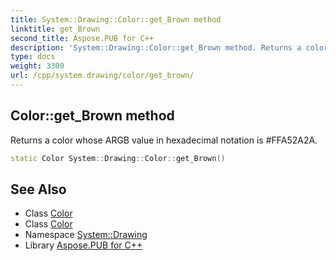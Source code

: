 ```yaml
---
title: System::Drawing::Color::get_Brown method
linktitle: get_Brown
second_title: Aspose.PUB for C++
description: 'System::Drawing::Color::get_Brown method. Returns a color whose ARGB value in hexadecimal notation is #FFA52A2A in C++.'
type: docs
weight: 3300
url: /cpp/system.drawing/color/get_brown/
---
```

## Color::get_Brown method


Returns a color whose ARGB value in hexadecimal notation is #FFA52A2A.

```cpp
static Color System::Drawing::Color::get_Brown()
```

## See Also

* Class [Color](../)
* Class [Color](../)
* Namespace [System::Drawing](../../)
* Library [Aspose.PUB for C++](../../../)
